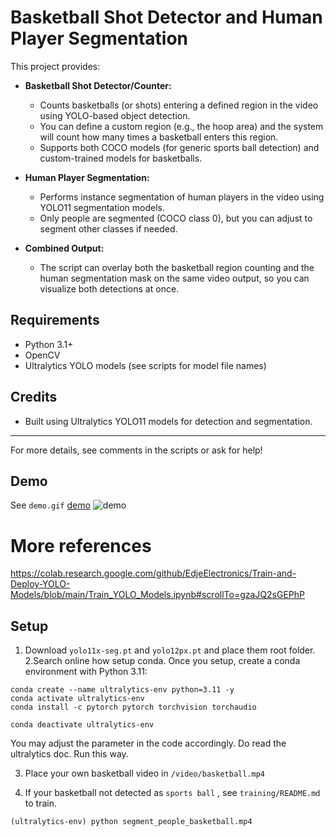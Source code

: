 # Basketball Shot Detector and Human Player Segmentation

This project provides:

- **Basketball Shot Detector/Counter:**
  - Counts basketballs (or shots) entering a defined region in the video using YOLO-based object detection.
  - You can define a custom region (e.g., the hoop area) and the system will count how many times a basketball enters this region.
  - Supports both COCO models (for generic sports ball detection) and custom-trained models for basketballs.

- **Human Player Segmentation:**
  - Performs instance segmentation of human players in the video using YOLO11 segmentation models.
  - Only people are segmented (COCO class 0), but you can adjust to segment other classes if needed.

- **Combined Output:**
  - The script can overlay both the basketball region counting and the human segmentation mask on the same video output, so you can visualize both detections at once.

 
 
## Requirements
- Python 3.1+
- OpenCV
- Ultralytics YOLO models (see scripts for model file names)

## Credits
- Built using Ultralytics YOLO11 models for detection and segmentation.

---

For more details, see comments in the scripts or ask for help!

 

## Demo  
See `demo.gif`
[demo](demo.gif)
![demo](demo.gif)

# More references
https://colab.research.google.com/github/EdjeElectronics/Train-and-Deploy-YOLO-Models/blob/main/Train_YOLO_Models.ipynb#scrollTo=gzaJQ2sGEPhP

## Setup 
1. Download `yolo11x-seg.pt` and `yolo12px.pt` and place them root folder.
2.Search online how setup conda. 
Once you setup, create a conda environment with Python 3.11:
```
conda create --name ultralytics-env python=3.11 -y
conda activate ultralytics-env
conda install -c pytorch pytorch torchvision torchaudio

conda deactivate ultralytics-env
```

You may adjust the parameter in the code accordingly. Do read the ultralytics doc.
Run this way.
 
3. Place your own basketball video in `/video/basketball.mp4`

4. If your basketball not detected as `sports ball` , see `training/README.md` to train.

```
(ultralytics-env) python segment_people_basketball.mp4
```
 

 